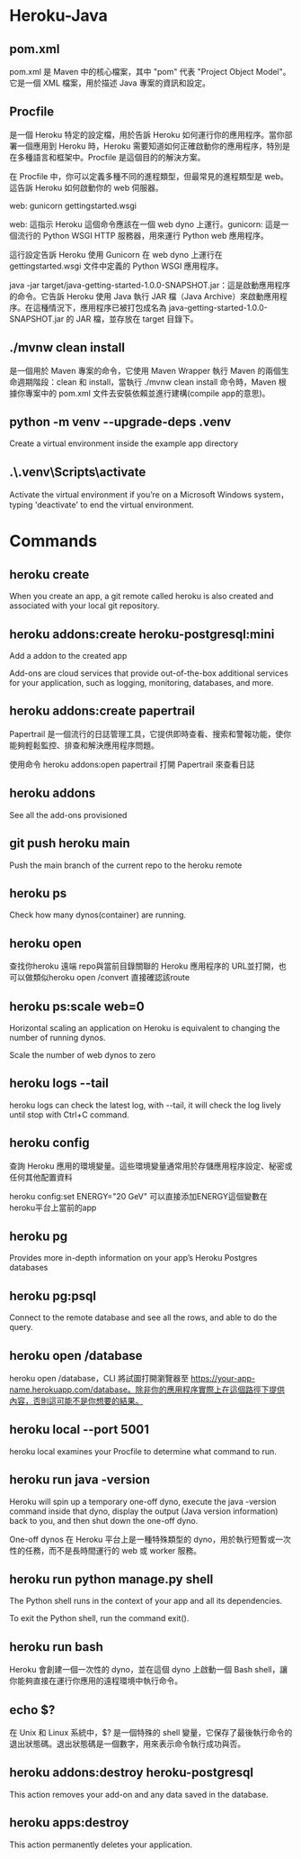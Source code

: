# Heroku-Java

## pom.xml

pom.xml 是 Maven 中的核心檔案，其中 "pom" 代表 "Project Object Model"。它是一個 XML 檔案，用於描述 Java 專案的資訊和設定。

## Procfile

是一個 Heroku 特定的設定檔，用於告訴 Heroku 如何運行你的應用程序。當你部署一個應用到 Heroku 時，Heroku 需要知道如何正確啟動你的應用程序，特別是在多種語言和框架中。Procfile 是這個目的的解決方案。

在 Procfile 中，你可以定義多種不同的進程類型，但最常見的進程類型是 web。這告訴 Heroku 如何啟動你的 web 伺服器。

web: gunicorn gettingstarted.wsgi

web: 這指示 Heroku 這個命令應該在一個 web dyno 上運行。gunicorn: 這是一個流行的 Python WSGI HTTP 服務器，用來運行 Python web 應用程序。

這行設定告訴 Heroku 使用 Gunicorn 在 web dyno 上運行在 gettingstarted.wsgi 文件中定義的 Python WSGI 應用程序。

java -jar target/java-getting-started-1.0.0-SNAPSHOT.jar：這是啟動應用程序的命令。它告訴 Heroku 使用 Java 執行 JAR 檔（Java Archive）來啟動應用程序。在這種情況下，應用程序已被打包成名為 java-getting-started-1.0.0-SNAPSHOT.jar 的 JAR 檔，並存放在 target 目錄下。

## ./mvnw clean install 

是一個用於 Maven 專案的命令，它使用 Maven Wrapper 執行 Maven 的兩個生命週期階段：clean 和 install，當執行 ./mvnw clean install 命令時，Maven 根據你專案中的 pom.xml 文件去安裝依賴並進行建構(compile app的意思)。

## python -m venv --upgrade-deps .venv

Create a virtual environment inside the example app directory

## .\\.venv\\Scripts\\activate

Activate the virtual environment if you’re on a Microsoft Windows system，typing 'deactivate' to end the virtual environment. 

# Commands

## heroku create

When you create an app, a git remote called heroku is also created and associated with your local git repository.

## heroku addons:create heroku-postgresql:mini

Add a addon to the created app

Add-ons are cloud services that provide out-of-the-box additional services for your application, such as logging, monitoring, 
databases, and more.

## heroku addons:create papertrail

Papertrail 是一個流行的日誌管理工具，它提供即時查看、搜索和警報功能，使你能夠輕鬆監控、排查和解決應用程序問題。

使用命令 heroku addons:open papertrail 打開 Papertrail 來查看日誌

## heroku addons

See all the add-ons provisioned

## git push heroku main

Push the main branch of the current repo to the heroku remote

## heroku ps

Check how many dynos(container) are running.

## heroku open

查找你heroku 遠端 repo與當前目錄關聯的 Heroku 應用程序的 URL並打開，也可以做類似heroku open /convert 直接確認該route

## heroku ps:scale web=0
Horizontal scaling an application on Heroku is equivalent to changing the number of running dynos.

Scale the number of web dynos to zero

## heroku logs --tail
heroku logs can check the latest log, with --tail, it will check the log lively until stop with Ctrl+C command.

## heroku config

查詢 Heroku 應用的環境變量。這些環境變量通常用於存儲應用程序設定、秘密或任何其他配置資料

heroku config:set ENERGY="20 GeV" 可以直接添加ENERGY這個變數在heroku平台上當前的app

## heroku pg

Provides more in-depth information on your app’s Heroku Postgres databases

## heroku pg:psql

Connect to the remote database and see all the rows, and able to do the query.

## heroku open /database

heroku open /database，CLI 將試圖打開瀏覽器至 https://your-app-name.herokuapp.com/database。除非你的應用程序實際上在這個路徑下提供內容，否則這可能不是你想要的結果。

## heroku local --port 5001

heroku local examines your Procfile to determine what command to run.

## heroku run java -version

Heroku will spin up a temporary one-off dyno, execute the java -version command inside that dyno, display the output (Java version information) back to you, and then shut down the one-off dyno.

One-off dynos 在 Heroku 平台上是一種特殊類型的 dyno，用於執行短暫或一次性的任務，而不是長時間運行的 web 或 worker 服務。

## heroku run python manage.py shell

The Python shell runs in the context of your app and all its dependencies.

To exit the Python shell, run the command exit().

## heroku run bash

Heroku 會創建一個一次性的 dyno，並在這個 dyno 上啟動一個 Bash shell，讓你能夠直接在運行你應用的遠程環境中執行命令。

## echo $?

在 Unix 和 Linux 系統中，$? 是一個特殊的 shell 變量，它保存了最後執行命令的退出狀態碼。退出狀態碼是一個數字，用來表示命令執行成功與否。

## heroku addons:destroy heroku-postgresql

This action removes your add-on and any data saved in the database.

## heroku apps:destroy

This action permanently deletes your application.

